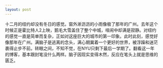 ```yaml
---
layout: post
---
```

十二月的纽约却没有冬日的感觉。窗外淅沥沥的小雨像极了那年的广州。去年这个时候正是霍比特人2上映，鹅毛大雪盖住了整个中城，喧闹中却满是寂静。对纽约的感觉一直是简单而复杂，正如对这座巨大的城市的第一印象。此时此刻，感觉好像那年在广州。满脑子是逃离的念头，满心期冀着一个更好的世界，被浮躁和迷茫裹得止步不前。转眼之间，不知不觉，在NYU只剩下最后一学期了。翻看这一年的博客，基本跟封笔没什么两样。脑子因现实变得木然，反应在笔头上就是思维的匮乏。